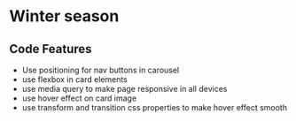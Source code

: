 # Winter season

## Code Features

- Use positioning for nav buttons in carousel
- use flexbox in card elements
- use media query to make page responsive in all devices
- use hover effect on card image
- use transform and transition css properties to make hover effect smooth
